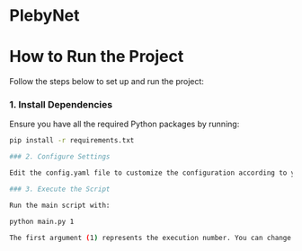 # PlebyNet


# How to Run the Project

Follow the steps below to set up and run the project:

### 1. Install Dependencies
Ensure you have all the required Python packages by running:
```sh
pip install -r requirements.txt

### 2. Configure Settings

Edit the config.yaml file to customize the configuration according to your needs.

### 3. Execute the Script

Run the main script with:

python main.py 1

The first argument (1) represents the execution number. You can change it as needed.
